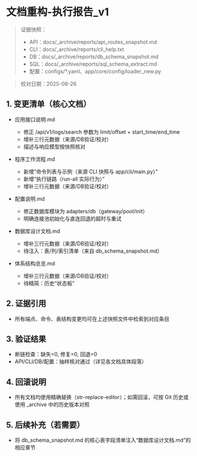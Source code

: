 # 文档重构-执行报告_v1

> 证据快照：
>
> - API：docs/\_archive/reports/api_routes_snapshot.md
> - CLI：docs/\_archive/reports/cli_help.txt
> - DB：docs/\_archive/reports/db_schema_snapshot.md
> - SQL：docs/\_archive/reports/sql_schema_extract.md
> - 配置：configs/\*.yaml、app/core/config/loader_new.py

> 校对日期：2025-08-26

## 1. 变更清单（核心文档）

- 应用接口说明.md

  - 修正 /api/v1/logs/search 参数为 limit/offset + start_time/end_time
  - 增补三行元数据（来源/DB验证/校对）
  - 描述与响应模型按快照核对

- 程序工作流程.md

  - 新增“命令列表与示例（来源 CLI 快照与 app/cli/main.py）”
  - 新增“执行链路（run-all 实际行为）”
  - 增补三行元数据（来源/DB验证/校对）

- 配置说明.md

  - 修正数据库模块为 adapters/db（gateway/pool/init）
  - 明确连接池初始化与直连回退的超时与重试

- 数据库设计文档.md

  - 增补三行元数据（来源/DB验证/校对）
  - 待注入：表/列/索引清单（来自 db_schema_snapshot.md）

- 体系结构总览.md

  - 增补三行元数据（来源/DB验证/校对）
  - 待精简：历史“状态板”

## 2. 证据引用

- 所有端点、命令、表结构变更均可在上述快照文件中检索到对应条目

## 3. 验证结果

- 断链检查：缺失=0, 修复=0, 回退=0
- API/CLI/DB/配置：抽样核对通过（详见各文档具体段落）

## 4. 回滚说明

- 所有文档均使用精确替换（str-replace-editor）；如需回滚，可按 Git 历史或使用 \_archive 中的历史版本对照

## 5. 后续补充（若需要）

- 将 db_schema_snapshot.md 的核心表字段清单注入“数据库设计文档.md”的相应章节

